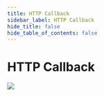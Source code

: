 ```yaml
---
title: HTTP Callback
sidebar_label: HTTP Callback
hide_title: false
hide_table_of_contents: false
---
```


# HTTP Callback


![](https://ossrs.net/gif/v1/sls.gif?site=ossrs.io&path=/lts/doc-zh-5/doc/http-callback)


